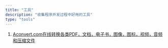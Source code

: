 ```yaml
---
title: "工具"
description: "收集程序开发过程中好用的工具"
type: "tools"
---
```



1. [Aconvert.com在线转换各类PDF，文档，电子书，图像，图标，视频，音频和压缩文件](https://www.aconvert.com/cn/)
